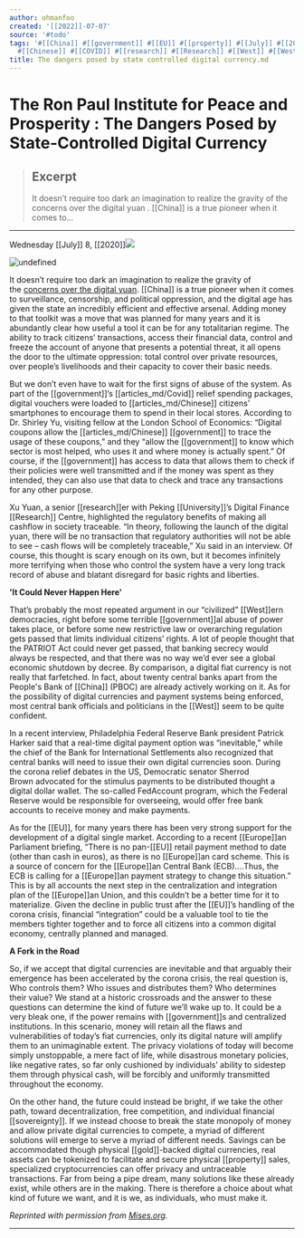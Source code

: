 ```yaml
---
author: ohmanfoo
created: '[[2022]]-07-07'
source: '#todo'
tags: '#[[China]] #[[government]] #[[EU]] #[[property]] #[[July]] #[[2020]] #[[University]] #[[gold]] #[[Europe]] #[[sovereignty]]
  #[[Chinese]] #[[COVID]] #[[research]] #[[Research]] #[[West]] #[[West]]ern '
title: The dangers posed by state controlled digital currency.md
---
```


# The Ron Paul Institute for Peace and Prosperity : The Dangers Posed by State-Controlled Digital Currency

> ## Excerpt
> It doesn’t require too dark an imagination to realize the gravity of the  concerns over the digital yuan . [[China]] is a true pioneer when it comes to...

---
Wednesday [[July]] 8, [[2020]]![](http://www.ronpaulinstitute.org/images/icons/printer.png)

  

![undefined](http://www.ronpaulinstitute.org/media/123136/digital-currency.jpg?width=411px&height=266px)

It doesn’t require too dark an imagination to realize the gravity of the [concerns over the digital yuan](https://mises.org/wire/covid-crisis-supercharged-war-cash). [[China]] is a true pioneer when it comes to surveillance, censorship, and political oppression, and the digital age has given the state an incredibly efficient and effective arsenal. Adding money to that toolkit was a move that was planned for many years and it is abundantly clear how useful a tool it can be for any totalitarian regime. The ability to track citizens’ transactions, access their financial data, control and freeze the account of anyone that presents a potential threat, it all opens the door to the ultimate oppression: total control over private resources, over people’s livelihoods and their capacity to cover their basic needs.

But we don’t even have to wait for the first signs of abuse of the system. As part of the [[government]]’s [[articles_md/Covid]] relief spending packages, digital vouchers were loaded to [[articles_md/Chinese]] citizens’ smartphones to encourage them to spend in their local stores. According to Dr. Shirley Yu, visiting fellow at the London School of Economics: “Digital coupons allow the [[articles_md/Chinese]] [[government]] to trace the usage of these coupons,” and they “allow the [[government]] to know which sector is most helped, who uses it and where money is actually spent.” Of course, if the [[government]] has access to data that allows them to check if their policies were well transmitted and if the money was spent as they intended, they can also use that data to check and trace any transactions for any other purpose.

Xu Yuan, a senior [[research]]er with Peking [[University]]’s Digital Finance [[Research]] Centre, highlighted the regulatory benefits of making all cashflow in society traceable. “In theory, following the launch of the digital yuan, there will be no transaction that regulatory authorities will not be able to see – cash flows will be completely traceable,” Xu said in an interview. Of course, this thought is scary enough on its own, but it becomes infinitely more terrifying when those who control the system have a very long track record of abuse and blatant disregard for basic rights and liberties.

**'It Could Never Happen Here'**

That’s probably the most repeated argument in our “civilized” [[West]]ern democracies, right before some terrible [[government]]al abuse of power takes place, or before some new restrictive law or overarching regulation gets passed that limits individual citizens’ rights. A lot of people thought that the PATRIOT Act could never get passed, that banking secrecy would always be respected, and that there was no way we’d ever see a global economic shutdown by decree. By comparison, a digital fiat currency is not really that farfetched. In fact, about twenty central banks apart from the People's Bank of [[China]] (PBOC) are already actively working on it. As for the possibility of digital currencies and payment systems being enforced, most central bank officials and politicians in the [[West]] seem to be quite confident.

In a recent interview, Philadelphia Federal Reserve Bank president Patrick Harker said that a real-time digital payment option was “inevitable,” while the chief of the Bank for International Settlements also recognized that central banks will need to issue their own digital currencies soon. During the corona relief debates in the US, Democratic senator Sherrod Brown advocated for the stimulus payments to be distributed thought a digital dollar wallet. The so-called FedAccount program, which the Federal Reserve would be responsible for overseeing, would offer free bank accounts to receive money and make payments.

As for the [[EU]], for many years there has been very strong support for the development of a digital single market. According to a recent [[Europe]]an Parliament briefing, “There is no pan-[[EU]] retail payment method to date (other than cash in euros), as there is no [[Europe]]an card scheme. This is a source of concern for the [[Europe]]an Central Bank (ECB)….Thus, the ECB is calling for a [[Europe]]an payment strategy to change this situation.” This is by all accounts the next step in the centralization and integration plan of the [[Europe]]an Union, and this couldn’t be a better time for it to materialize. Given the decline in public trust after the [[EU]]’s handling of the corona crisis, financial “integration” could be a valuable tool to tie the members tighter together and to force all citizens into a common digital economy, centrally planned and managed.

**A Fork in the Road**

So, if we accept that digital currencies are inevitable and that arguably their emergence has been accelerated by the corona crisis, the real question is, Who controls them? Who issues and distributes them? Who determines their value? We stand at a historic crossroads and the answer to these questions can determine the kind of future we’ll wake up to. It could be a very bleak one, if the power remains with [[government]]s and centralized institutions. In this scenario, money will retain all the flaws and vulnerabilities of today’s fiat currencies, only its digital nature will amplify them to an unimaginable extent. The privacy violations of today will become simply unstoppable, a mere fact of life, while disastrous monetary policies, like negative rates, so far only cushioned by individuals’ ability to sidestep them through physical cash, will be forcibly and uniformly transmitted throughout the economy.

On the other hand, the future could instead be bright, if we take the other path, toward decentralization, free competition, and individual financial [[sovereignty]]. If we instead choose to break the state monopoly of money and allow private digital currencies to compete, a myriad of different solutions will emerge to serve a myriad of different needs. Savings can be accommodated though physical [[gold]]-backed digital currencies, real assets can be tokenized to facilitate and secure physical [[property]] sales, specialized cryptocurrencies can offer privacy and untraceable transactions. Far from being a pipe dream, many solutions like these already exist, while others are in the making. There is therefore a choice about what kind of future we want, and it is we, as individuals, who must make it.

_Reprinted with permission from [Mises.org](https://mises.org/wire/dangers-posed-state-controlled-digital-currency)._

___